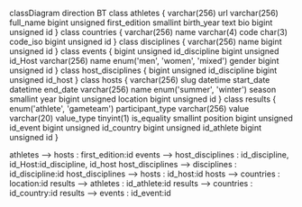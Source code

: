 classDiagram
direction BT
class athletes {
   varchar(256) url
   varchar(256) full_name
   bigint unsigned first_edition
   smallint birth_year
   text bio
   bigint unsigned id
}
class countries {
   varchar(256) name
   varchar(4) code
   char(3) code_iso
   bigint unsigned id
}
class disciplines {
   varchar(256) name
   bigint unsigned id
}
class events {
   bigint unsigned id_discipline
   bigint unsigned id_Host
   varchar(256) name
   enum('men', 'women', 'mixed') gender
   bigint unsigned id
}
class host_disciplines {
   bigint unsigned id_discipline
   bigint unsigned id_host
}
class hosts {
   varchar(256) slug
   datetime start_date
   datetime end_date
   varchar(256) name
   enum('summer', 'winter') season
   smallint year
   bigint unsigned location
   bigint unsigned id
}
class results {
   enum('athlete', 'gameteam') participant_type
   varchar(256) value
   varchar(20) value_type
   tinyint(1) is_equality
   smallint position
   bigint unsigned id_event
   bigint unsigned id_country
   bigint unsigned id_athlete
   bigint unsigned id
}

athletes  -->  hosts : first_edition:id
events  -->  host_disciplines : id_discipline, id_Host:id_discipline, id_host
host_disciplines  -->  disciplines : id_discipline:id
host_disciplines  -->  hosts : id_host:id
hosts  -->  countries : location:id
results  -->  athletes : id_athlete:id
results  -->  countries : id_country:id
results  -->  events : id_event:id
